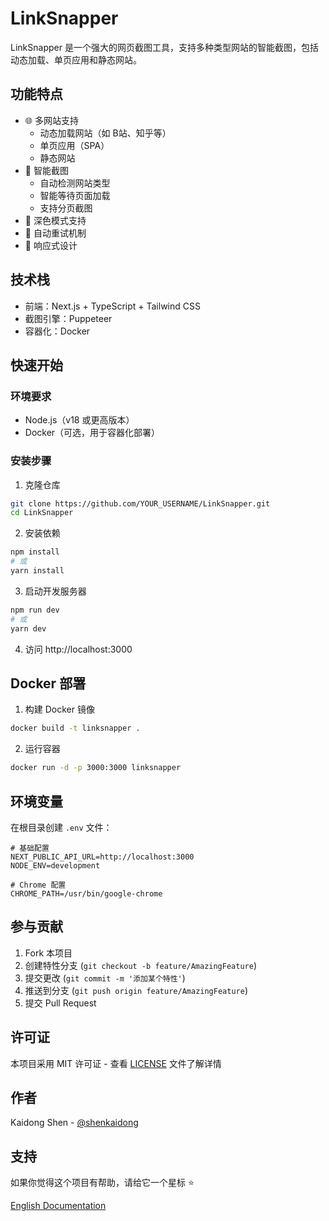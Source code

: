 # LinkSnapper

LinkSnapper 是一个强大的网页截图工具，支持多种类型网站的智能截图，包括动态加载、单页应用和静态网站。

## 功能特点

- 🌐 多网站支持
  - 动态加载网站（如 B站、知乎等）
  - 单页应用（SPA）
  - 静态网站
- 📸 智能截图
  - 自动检测网站类型
  - 智能等待页面加载
  - 支持分页截图
- 🌙 深色模式支持
- 🔄 自动重试机制
- 📱 响应式设计

## 技术栈

- 前端：Next.js + TypeScript + Tailwind CSS
- 截图引擎：Puppeteer
- 容器化：Docker

## 快速开始

### 环境要求

- Node.js（v18 或更高版本）
- Docker（可选，用于容器化部署）

### 安装步骤

1. 克隆仓库
```bash
git clone https://github.com/YOUR_USERNAME/LinkSnapper.git
cd LinkSnapper
```

2. 安装依赖
```bash
npm install
# 或
yarn install
```

3. 启动开发服务器
```bash
npm run dev
# 或
yarn dev
```

4. 访问 http://localhost:3000

## Docker 部署

1. 构建 Docker 镜像
```bash
docker build -t linksnapper .
```

2. 运行容器
```bash
docker run -d -p 3000:3000 linksnapper
```

## 环境变量

在根目录创建 `.env` 文件：

```env
# 基础配置
NEXT_PUBLIC_API_URL=http://localhost:3000
NODE_ENV=development

# Chrome 配置
CHROME_PATH=/usr/bin/google-chrome
```

## 参与贡献

1. Fork 本项目
2. 创建特性分支 (`git checkout -b feature/AmazingFeature`)
3. 提交更改 (`git commit -m '添加某个特性'`)
4. 推送到分支 (`git push origin feature/AmazingFeature`)
5. 提交 Pull Request

## 许可证

本项目采用 MIT 许可证 - 查看 [LICENSE](LICENSE) 文件了解详情

## 作者

Kaidong Shen - [@shenkaidong](https://github.com/shenkaidong)

## 支持

如果你觉得这个项目有帮助，请给它一个星标 ⭐️

[English Documentation](README.md) 